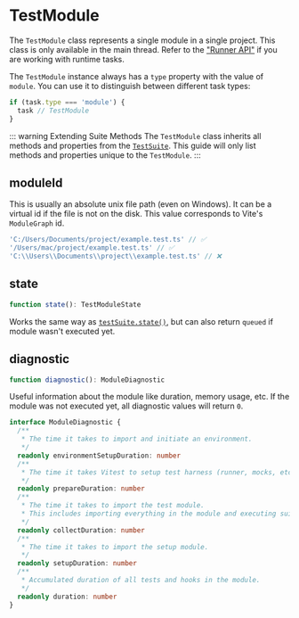 # TestModule

The `TestModule` class represents a single module in a single project. This class is only available in the main thread. Refer to the ["Runner API"](/advanced/runner#tasks) if you are working with runtime tasks.

The `TestModule` instance always has a `type` property with the value of `module`. You can use it to distinguish between different task types:

```ts
if (task.type === 'module') {
  task // TestModule
}
```

::: warning Extending Suite Methods
The `TestModule` class inherits all methods and properties from the [`TestSuite`](/advanced/api/test-module). This guide will only list methods and properties unique to the `TestModule`.
:::

## moduleId

This is usually an absolute unix file path (even on Windows). It can be a virtual id if the file is not on the disk. This value corresponds to Vite's `ModuleGraph` id.

```ts
'C:/Users/Documents/project/example.test.ts' // ✅
'/Users/mac/project/example.test.ts' // ✅
'C:\\Users\\Documents\\project\\example.test.ts' // ❌
```

## state

```ts
function state(): TestModuleState
```

Works the same way as [`testSuite.state()`](/advanced/api/test-suite#state), but can also return `queued` if module wasn't executed yet.

## diagnostic

```ts
function diagnostic(): ModuleDiagnostic
```

Useful information about the module like duration, memory usage, etc. If the module was not executed yet, all diagnostic values will return `0`.

```ts
interface ModuleDiagnostic {
  /**
   * The time it takes to import and initiate an environment.
   */
  readonly environmentSetupDuration: number
  /**
   * The time it takes Vitest to setup test harness (runner, mocks, etc.).
   */
  readonly prepareDuration: number
  /**
   * The time it takes to import the test module.
   * This includes importing everything in the module and executing suite callbacks.
   */
  readonly collectDuration: number
  /**
   * The time it takes to import the setup module.
   */
  readonly setupDuration: number
  /**
   * Accumulated duration of all tests and hooks in the module.
   */
  readonly duration: number
}
```
